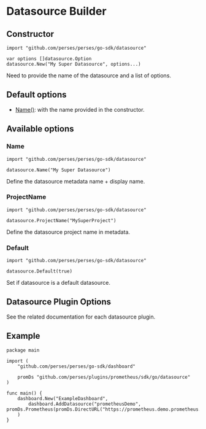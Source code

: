 # Datasource Builder

## Constructor

```golang
import "github.com/perses/perses/go-sdk/datasource"

var options []datasource.Option
datasource.New("My Super Datasource", options...)
```

Need to provide the name of the datasource and a list of options.

## Default options

- [Name()](#name): with the name provided in the constructor.

## Available options

### Name

```golang
import "github.com/perses/perses/go-sdk/datasource" 

datasource.Name("My Super Datasource")
```

Define the datasource metadata name + display name.

### ProjectName

```golang
import "github.com/perses/perses/go-sdk/datasource" 

datasource.ProjectName("MySuperProject")
```

Define the datasource project name in metadata.

### Default

```golang
import "github.com/perses/perses/go-sdk/datasource" 

datasource.Default(true)
```

Set if datasource is a default datasource.

## Datasource Plugin Options

See the related documentation for each datasource plugin.

## Example

```golang
package main

import (
	"github.com/perses/perses/go-sdk/dashboard"
	
	promDs "github.com/perses/plugins/prometheus/sdk/go/datasource"
)

func main() {
	dashboard.New("ExampleDashboard",
		dashboard.AddDatasource("prometheusDemo", promDs.Prometheus(promDs.DirectURL("https://prometheus.demo.prometheus.io/"))),
	)
}
```
